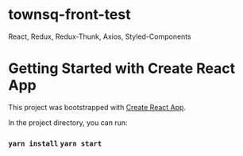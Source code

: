 # townsq-front-test

React, Redux, Redux-Thunk, Axios, Styled-Components

# Getting Started with Create React App

This project was bootstrapped with [Create React App](https://github.com/facebook/create-react-app).

 

In the project directory, you can run:

### `yarn install` `yarn start`

 
